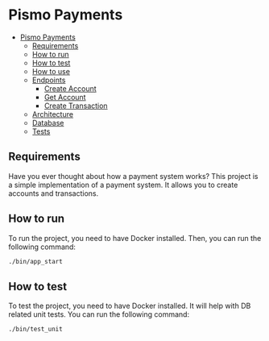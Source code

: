 # Pismo Payments

- [Pismo Payments](#pismo-payments)
  - [Requirements](#Requirements)
  - [How to run](#how-to-run)
  - [How to test](#how-to-test)
  - [How to use](#how-to-use)
  - [Endpoints](#endpoints)
    - [Create Account](#create-account)
    - [Get Account](#get-account)
    - [Create Transaction](#create-transaction)
  - [Architecture](#architecture)
  - [Database](#database)
  - [Tests](#tests)

## Requirements

Have you ever thought about how a payment system works? This project is a simple implementation of a payment system. It allows you to create accounts and transactions.

## How to run

To run the project, you need to have Docker installed. Then, you can run the following command:

```bash
./bin/app_start
```

## How to test

To test the project, you need to have Docker installed. It will help with DB related unit tests.
You can run the following command:

```bash
./bin/test_unit
```

